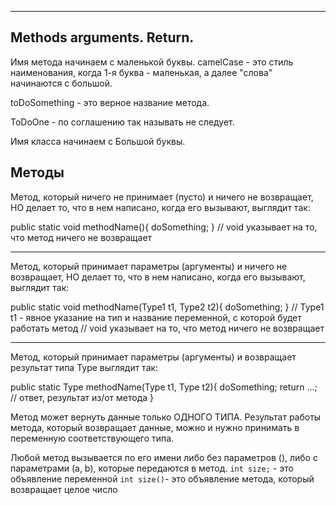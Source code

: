

---------------------------------

## Methods arguments. Return.

Имя метода начинаем с маленькой буквы.
camelCase - это стиль наименования, когда 1-я буква - маленькая, а далее "слова" начинаются с большой.

toDoSomething - это верное название метода.

ToDoOne - по соглашению так называть не следует.

Имя класса начинаем с Большой буквы.

## Методы
Метод, который ничего не принимает (пусто) и ничего не возвращает, НО делает то, что в нем написано, когда его вызывают, выглядит так:

public static void methodName(){ 
    doSomething;
}
// void указывает на то, что метод ничего не возвращает

---------------------------------------------------------

Метод, который принимает параметры (аргументы) и ничего не возвращает, НО делает то, что в нем написано, когда его вызывают, выглядит так:

public static void methodName(Type1 t1, Type2 t2){
    doSomething;
}
// Type1 t1 - явное указание на тип и название переменной, с которой будет работать метод
// void указывает на то, что метод ничего не возвращает

----------------------------------------------------------

Метод, который принимает параметры (аргументы) и возвращает результат типа Type выглядит так:

public static Type methodName(Type t1, Type t2){
    doSomething;
    return ...; // ответ, результат из/от метода
}

Метод может вернуть данные только ОДНОГО ТИПА. 
Результат работы метода, который возвращает данные, можно и нужно принимать в переменную соответствующего типа.

Любой метод вызывается по его имени либо без параметров (), либо с параметрами (a, b), которые передаются
в метод.
        `int size;` - это объявление переменной
        `int size()`- это объявление метода, который возвращает целое число

